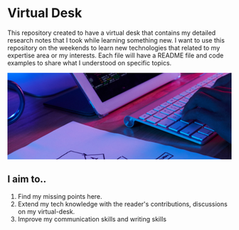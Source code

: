 # Virtual Desk
This repository created to have a virtual desk that contains my detailed research notes that I took while learning something new. I want to use this repository on the weekends to learn new technologies that related to my expertise area or my interests. Each file will have a README file and code examples to share what I understood on specific topics. 

![Image of Virtual Desk](virtual-desk.png)

## I aim to..
1. Find my missing points here.
2. Extend my tech knowledge with the reader's contributions, discussions on my virtual-desk.
3. Improve my communication skills and writing skills

